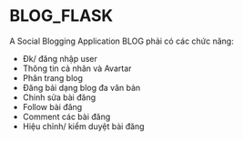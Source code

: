 # BLOG_FLASK
A Social Blogging Application
BLOG phải có các chức năng:
- Đk/ đăng nhập user
- Thông tin cả nhân và Avartar
- Phân trang blog
- Đăng bải dạng blog đa văn bản
- Chinh sửa bài đăng
- Follow bài đăng
- Comment các bài đăng
- Hiệu chỉnh/ kiểm duyệt bài đăng
